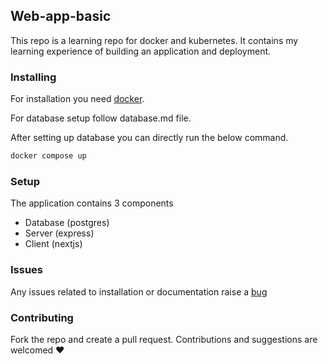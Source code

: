 ## Web-app-basic

This repo is a learning repo for docker and kubernetes. It contains my learning experience of building an application and deployment.

### Installing

For installation you need [docker](https://www.docker.com/products/docker-desktop/). 

For database setup follow database.md file. 

After setting up database you can directly run the below command. 
```bash
docker compose up
```

### Setup

The application contains 3 components 
- Database (postgres)
- Server (express)
- Client (nextjs)

### Issues

Any issues related to installation or documentation raise a [bug](https://github.com/sriram-24/basic-web-app-docker/issues)

### Contributing

Fork the repo and create a pull request. Contributions and suggestions are welcomed :heart:
